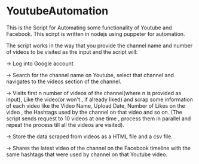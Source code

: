 # YoutubeAutomation

This is the Script for Automating some functionality of Youtube and Facebook. This scirpt is written in nodejs using puppeter for automation.

The script works in the way that you provide the channel name and number of videos to be visited as the input and the script will:

-> Log into Google account

-> Search for the channel name on Youtube, select that channel and navigates to the videos section of the channel.

-> Visits first n number of videos of the channel(where n is provided as input), Like the video(or won't , if already liked) and scrap some information of each video like the Video Name, Upload Date, Number of Likes on the video , the Hashtags used by the channel on that video and so on.
(The script sends request to 10 videos at one time , process them in parallel and repeat the process till all the videos are visited).

-> Store the data scraped from videos as a  HTML file and a csv file.

-> Shares the latest video of the channel on the Facebook timeline with the same hashtags that were used by channel on that Youtube video.
